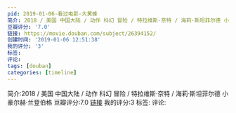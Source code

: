 ```yaml
---
pid: 2019-01-06-看过电影-大黄蜂
简介: 2018 / 美国 中国大陆 / 动作 科幻 冒险 / 特拉维斯·奈特 / 海莉·斯坦菲尔德 小豪尔赫·兰登伯格
豆瓣评分: '7.0'
链接: https://movie.douban.com/subject/26394152/
创建时间: '2019-01-06 12:51:38'
我的评分: '3'
标签:
评论:
tags: [douban]
categories: [timeline]
---
```

简介:2018 / 美国 中国大陆 / 动作 科幻 冒险 / 特拉维斯·奈特 / 海莉·斯坦菲尔德 小豪尔赫·兰登伯格
豆瓣评分:7.0
[链接](https://movie.douban.com/subject/26394152/)
我的评分:3
标签:
评论:
